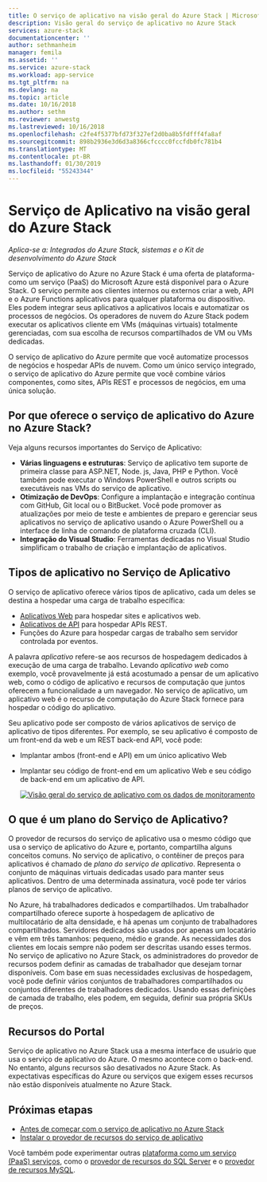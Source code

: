 ```yaml
---
title: O serviço de aplicativo na visão geral do Azure Stack | Microsoft Docs
description: Visão geral do serviço de aplicativo no Azure Stack
services: azure-stack
documentationcenter: ''
author: sethmanheim
manager: femila
ms.assetid: ''
ms.service: azure-stack
ms.workload: app-service
ms.tgt_pltfrm: na
ms.devlang: na
ms.topic: article
ms.date: 10/16/2018
ms.author: sethm
ms.reviewer: anwestg
ms.lastreviewed: 10/16/2018
ms.openlocfilehash: c2fe4f5377bfd73f327ef2d0ba8b5fdfff4fa8af
ms.sourcegitcommit: 898b2936e3d6d3a8366cfcccc0fccfdb0fc781b4
ms.translationtype: MT
ms.contentlocale: pt-BR
ms.lasthandoff: 01/30/2019
ms.locfileid: "55243344"
---
```

# <a name="app-service-on-azure-stack-overview"></a>Serviço de Aplicativo na visão geral do Azure Stack

*Aplica-se a: Integrados do Azure Stack, sistemas e o Kit de desenvolvimento do Azure Stack*

Serviço de aplicativo do Azure no Azure Stack é uma oferta de plataforma-como um serviço (PaaS) do Microsoft Azure está disponível para o Azure Stack. O serviço permite aos clientes internos ou externos criar a web, API e o Azure Functions aplicativos para qualquer plataforma ou dispositivo. Eles podem integrar seus aplicativos a aplicativos locais e automatizar os processos de negócios. Os operadores de nuvem do Azure Stack podem executar os aplicativos cliente em VMs (máquinas virtuais) totalmente gerenciadas, com sua escolha de recursos compartilhados de VM ou VMs dedicadas.

O serviço de aplicativo do Azure permite que você automatize processos de negócios e hospedar APIs de nuvem. Como um único serviço integrado, o serviço de aplicativo do Azure permite que você combine vários componentes, como sites, APIs REST e processos de negócios, em uma única solução.

## <a name="why-offer-azure-app-service-on-azure-stack"></a>Por que oferece o serviço de aplicativo do Azure no Azure Stack?

Veja alguns recursos importantes do Serviço de Aplicativo:

- **Várias linguagens e estruturas**: Serviço de aplicativo tem suporte de primeira classe para ASP.NET, Node. js, Java, PHP e Python. Você também pode executar o Windows PowerShell e outros scripts ou executáveis nas VMs do serviço de aplicativo.
- **Otimização de DevOps**: Configure a implantação e integração contínua com GitHub, Git local ou o BitBucket. Você pode promover as atualizações por meio de teste e ambientes de preparo e gerenciar seus aplicativos no serviço de aplicativo usando o Azure PowerShell ou a interface de linha de comando de plataforma cruzada (CLI).
- **Integração do Visual Studio**: Ferramentas dedicadas no Visual Studio simplificam o trabalho de criação e implantação de aplicativos.

## <a name="app-types-in-app-service"></a>Tipos de aplicativo no Serviço de Aplicativo

O serviço de aplicativo oferece vários tipos de aplicativo, cada um deles se destina a hospedar uma carga de trabalho específica:

- [Aplicativos Web](../app-service/overview.md) para hospedar sites e aplicativos web.
- [Aplicativos de API](../app-service/overview.md) para hospedar APIs REST.
- Funções do Azure para hospedar cargas de trabalho sem servidor controlada por eventos.

A palavra *aplicativo* refere-se aos recursos de hospedagem dedicados à execução de uma carga de trabalho. Levando *aplicativo web* como exemplo, você provavelmente já está acostumado a pensar de um aplicativo web, como o código de aplicativo e recursos de computação que juntos oferecem a funcionalidade a um navegador. No serviço de aplicativo, um aplicativo web é o recurso de computação do Azure Stack fornece para hospedar o código do aplicativo.

Seu aplicativo pode ser composto de vários aplicativos de serviço de aplicativo de tipos diferentes. Por exemplo, se seu aplicativo é composto de um front-end da web e um REST back-end API, você pode:

- Implantar ambos (front-end e API) em um único aplicativo Web
- Implantar seu código de front-end em um aplicativo Web e seu código de back-end em um aplicativo de API.

   [ ![Visão geral do serviço de aplicativo com os dados de monitoramento](media/azure-stack-app-service-overview/image01.png "visão geral do serviço de aplicativo com os dados de monitoramento") ](media/azure-stack-app-service-overview/image01.png#lightbox)

## <a name="what-is-an-app-service-plan"></a>O que é um plano do Serviço de Aplicativo?

O provedor de recursos do serviço de aplicativo usa o mesmo código que usa o serviço de aplicativo do Azure e, portanto, compartilha alguns conceitos comuns. No serviço de aplicativo, o contêiner de preços para aplicativos é chamado de *plano do serviço de aplicativo*. Representa o conjunto de máquinas virtuais dedicadas usado para manter seus aplicativos. Dentro de uma determinada assinatura, você pode ter vários planos de serviço de aplicativo.

No Azure, há trabalhadores dedicados e compartilhados. Um trabalhador compartilhado oferece suporte à hospedagem de aplicativo de multilocatário de alta densidade, e há apenas um conjunto de trabalhadores compartilhados. Servidores dedicados são usados por apenas um locatário e vêm em três tamanhos: pequeno, médio e grande. As necessidades dos clientes em locais sempre não podem ser descritas usando esses termos. No serviço de aplicativo no Azure Stack, os administradores do provedor de recursos podem definir as camadas de trabalhador que desejam tornar disponíveis. Com base em suas necessidades exclusivas de hospedagem, você pode definir vários conjuntos de trabalhadores compartilhados ou conjuntos diferentes de trabalhadores dedicados. Usando essas definições de camada de trabalho, eles podem, em seguida, definir sua própria SKUs de preços.

## <a name="portal-features"></a>Recursos do Portal

Serviço de aplicativo no Azure Stack usa a mesma interface de usuário que usa o serviço de aplicativo do Azure. O mesmo acontece com o back-end. No entanto, alguns recursos são desativados no Azure Stack. As expectativas específicas do Azure ou serviços que exigem esses recursos não estão disponíveis atualmente no Azure Stack.

## <a name="next-steps"></a>Próximas etapas

- [Antes de começar com o serviço de aplicativo no Azure Stack](azure-stack-app-service-before-you-get-started.md)
- [Instalar o provedor de recursos do serviço de aplicativo](azure-stack-app-service-deploy.md)

Você também pode experimentar outras [plataforma como um serviço (PaaS) serviços](azure-stack-tools-paas-services.md), como o [provedor de recursos do SQL Server](azure-stack-sql-resource-provider-deploy.md) e o [provedor de recursos MySQL](azure-stack-mysql-resource-provider-deploy.md).
